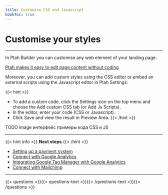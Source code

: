 ```yaml
---
title: Customise CSS and Javascript
bookToc: true
---
```


# Customise your styles
***

In Ptah Builder you can customise any web element of your landing page.

[Ptah makes it easy to edit page content without coding](/docs/edit-section)

Moreover, you can add custom styles using the CSS editor or embed an external scripts using the Javascript editor in Ptah Settings:

{{< hint >}}
- To add a custom code, click the Settings icon on the top menu and choose the Add custom CSS tab (or Add Js Scripts).
- In the editor, enter your code (CSS or Javascript).
- Click Save and view the result in Preview Area.
{{< /hint >}}

TODO image интерфейс примеры кода CSS и JS

***

{{< hint info >}}
**Next steps**
{{< /hint >}}

- [Setting up a payment system](/docs/payments/)
- [Connect with Google Analytics](/docs/integrations-ga/)
- [Integrating Google Tag Manager with Google Analytics](/docs/integrations-gt/)
- [Connect with Mailchimp](/docs/integrations-mailchimp/)

***

{{< questions >}}{{< questions-text >}}{{< /questions-text >}}{{< /questions >}}